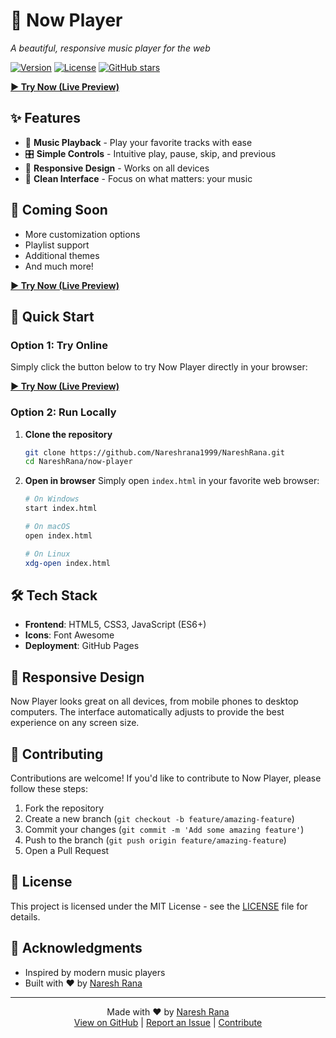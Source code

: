 # 🎵 Now Player

*A beautiful, responsive music player for the web*

[![Version](https://img.shields.io/badge/version-1.0.0-blue.svg)](https://github.com/Nareshrana1999/NareshRana/tree/main/now-player)
[![License](https://img.shields.io/badge/license-MIT-green.svg)](LICENSE)
[![GitHub stars](https://img.shields.io/github/stars/Nareshrana1999/NareshRana?style=social)](https://github.com/Nareshrana1999/NareshRana/stargazers)


**[▶️ Try Now (Live Preview)](https://htmlpreview.github.io/?https://github.com/Nareshrana1999/NareshRana/blob/main/now-player/index.html)**

## ✨ Features

- 🎵 **Music Playback** - Play your favorite tracks with ease
- 🎛️ **Simple Controls** - Intuitive play, pause, skip, and previous
- 📱 **Responsive Design** - Works on all devices
- 🎨 **Clean Interface** - Focus on what matters: your music

## 🔄 Coming Soon

- More customization options
- Playlist support
- Additional themes
- And much more!


**[▶️ Try Now (Live Preview)](https://htmlpreview.github.io/?https://github.com/Nareshrana1999/NareshRana/blob/main/now-player/index.html)**

## 🚀 Quick Start

### Option 1: Try Online
Simply click the button below to try Now Player directly in your browser:


**[▶️ Try Now (Live Preview)](https://htmlpreview.github.io/?https://github.com/Nareshrana1999/NareshRana/blob/main/now-player/index.html)**

### Option 2: Run Locally
1. **Clone the repository**
   ```bash
   git clone https://github.com/Nareshrana1999/NareshRana.git
   cd NareshRana/now-player
   ```

2. **Open in browser**
   Simply open `index.html` in your favorite web browser:
   ```bash
   # On Windows
   start index.html
   
   # On macOS
   open index.html
   
   # On Linux
   xdg-open index.html
   ```

## 🛠️ Tech Stack

- **Frontend**: HTML5, CSS3, JavaScript (ES6+)
- **Icons**: Font Awesome
- **Deployment**: GitHub Pages

## 📱 Responsive Design

Now Player looks great on all devices, from mobile phones to desktop computers. The interface automatically adjusts to provide the best experience on any screen size.

## 🤝 Contributing

Contributions are welcome! If you'd like to contribute to Now Player, please follow these steps:

1. Fork the repository
2. Create a new branch (`git checkout -b feature/amazing-feature`)
3. Commit your changes (`git commit -m 'Add some amazing feature'`)
4. Push to the branch (`git push origin feature/amazing-feature`)
5. Open a Pull Request

## 📄 License

This project is licensed under the MIT License - see the [LICENSE](LICENSE) file for details.

## 🙏 Acknowledgments

- Inspired by modern music players
- Built with ❤️ by [Naresh Rana](https://github.com/Nareshrana1999)

---

<div align="center">
  Made with ❤️ by <a href="https://github.com/Nareshrana1999">Naresh Rana</a>
  <br>
  <a href="https://github.com/Nareshrana1999/NareshRana">View on GitHub</a> | 
  <a href="https://github.com/Nareshrana1999/NareshRana/issues">Report an Issue</a> | 
  <a href="https://github.com/Nareshrana1999/NareshRana/pulls">Contribute</a>
</div>
